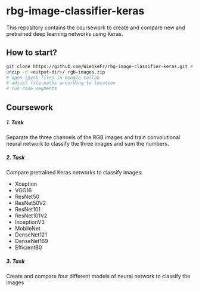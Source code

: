 # rbg-image-classifier-keras
This repository contains the coursework to create and compare new and pretrained deep learning networks using Keras.

## How to start?
````bash
git clone https://github.com/WiebkeFr/rbg-image-classifier-keras.git # in google drive directory
unzip -d <output-dir>/ rgb-images.zip
# open ipynb-files in Google Collab
# adjust file-paths according to location
# run code segments
````

## Coursework
##### 1. Task
Separate the three channels of the RGB images and train convolutional neural network to classify the three images and sum the numbers.

##### 2. Task
Compare pretrained Keras networks to classify images:
- Xception
- VGG16
- ResNet50
- ResNet50V2
- ResNet101
- ResNet101V2
- InceptionV3
- MobileNet
- DenseNet121
- DenseNet169
- EfficientB0

##### 3. Task
Create and compare four different models of neural network to classify the images
